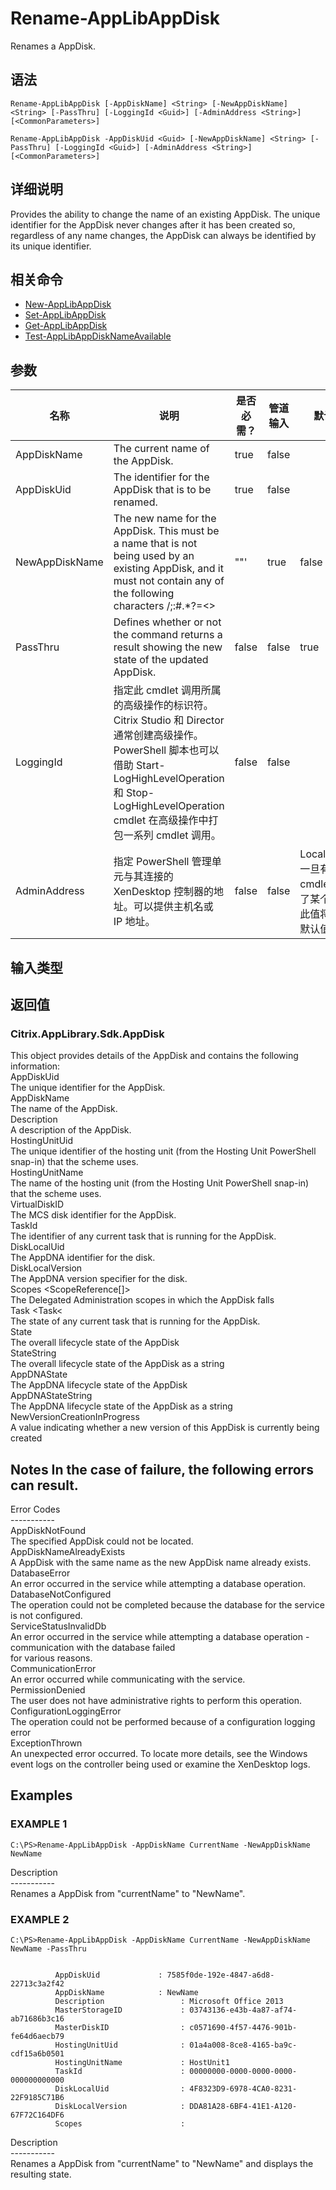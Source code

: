 # Rename-AppLibAppDisk

Renames a AppDisk.

## 语法

    Rename-AppLibAppDisk [-AppDiskName] <String> [-NewAppDiskName] <String> [-PassThru] [-LoggingId <Guid>] [-AdminAddress <String>] [<CommonParameters>]
    
    Rename-AppLibAppDisk -AppDiskUid <Guid> [-NewAppDiskName] <String> [-PassThru] [-LoggingId <Guid>] [-AdminAddress <String>] [<CommonParameters>]
    

## 详细说明

Provides the ability to change the name of an existing AppDisk. The unique identifier for the AppDisk never changes after it has been created so, regardless of any name changes, the AppDisk can always be identified by its unique identifier.

## 相关命令

- [New-AppLibAppDisk](New-AppLibAppDisk.html)
- [Set-AppLibAppDisk](Set-AppLibAppDisk.html)
- [Get-AppLibAppDisk](Get-AppLibAppDisk.html)
- [Test-AppLibAppDiskNameAvailable](Test-AppLibAppDiskNameAvailable.html)

## 参数

| 名称             | 说明                                                                                                                                                                     | 是否必需？   | 管道输入  | 默认值                                   |
| -------------- | ---------------------------------------------------------------------------------------------------------------------------------------------------------------------- | ------- | ----- | ------------------------------------- |
| AppDiskName    | The current name of the AppDisk.                                                                                                                                       | true    | false |                                       |
| AppDiskUid     | The identifier for the AppDisk that is to be renamed.                                                                                                                  | true    | false |                                       |
| NewAppDiskName | The new name for the AppDisk. This must be a name that is not being used by an existing AppDisk, and it must not contain any of the following characters \/;:#.*?=<>  | []()""' | true  | false |                               |
| PassThru       | Defines whether or not the command returns a result showing the new state of the updated AppDisk.                                                                      | false   | false | true                                  |
| LoggingId      | 指定此 cmdlet 调用所属的高级操作的标识符。 Citrix Studio 和 Director 通常创建高级操作。 PowerShell 脚本也可以借助 Start-LogHighLevelOperation 和 Stop-LogHighLevelOperation cmdlet 在高级操作中打包一系列 cmdlet 调用。 | false   | false |                                       |
| AdminAddress   | 指定 PowerShell 管理单元与其连接的 XenDesktop 控制器的地址。可以提供主机名或 IP 地址。                                                                                                              | false   | false | LocalHost。一旦有 cmdlet 提供了某个值，此值将变为默认值。 |

## 输入类型

### 

## 返回值

### Citrix.AppLibrary.Sdk.AppDisk  
This object provides details of the AppDisk and contains the following information:  
AppDiskUid <guid>  
The unique identifier for the AppDisk.  
AppDiskName <string>  
The name of the AppDisk.  
Description <string>  
A description of the AppDisk.  
HostingUnitUid <guid>  
The unique identifier of the hosting unit (from the Hosting Unit PowerShell snap-in) that the scheme uses.  
HostingUnitName <string>  
The name of the hosting unit (from the Hosting Unit PowerShell snap-in) that the scheme uses.  
VirtualDiskID <datetime>  
The MCS disk identifier for the AppDisk.  
TaskId <guid>  
The identifier of any current task that is running for the AppDisk.  
DiskLocalUid <guid>  
The AppDNA identifier for the disk.  
DiskLocalVersion <guid>  
The AppDNA version specifier for the disk.  
Scopes <ScopeReference[]>  
The Delegated Administration scopes in which the AppDisk falls  
Task <Task<  
The state of any current task that is running for the AppDisk.  
State <appdiskstate>  
The overall lifecycle state of the AppDisk  
StateString <string>  
The overall lifecycle state of the AppDisk as a string  
AppDNAState <appdnastate>  
The AppDNA lifecycle state of the AppDisk  
AppDNAStateString <string>  
The AppDNA lifecycle state of the AppDisk as a string  
NewVersionCreationInProgress <bool>  
A value indicating whether a new version of this AppDisk is currently being created

## Notes In the case of failure, the following errors can result.  
Error Codes  
\---\---\-----  
AppDiskNotFound  
The specified AppDisk could not be located.  
AppDiskNameAlreadyExists  
A AppDisk with the same name as the new AppDisk name already exists.  
DatabaseError  
An error occurred in the service while attempting a database operation.  
DatabaseNotConfigured  
The operation could not be completed because the database for the service is not configured.  
ServiceStatusInvalidDb  
An error occurred in the service while attempting a database operation - communication with the database failed  
for various reasons.  
CommunicationError  
An error occurred while communicating with the service.  
PermissionDenied  
The user does not have administrative rights to perform this operation.  
ConfigurationLoggingError  
The operation could not be performed because of a configuration logging error  
ExceptionThrown  
An unexpected error occurred. To locate more details, see the Windows event logs on the controller being used or examine the XenDesktop logs.

## Examples

### EXAMPLE 1

    C:\PS>Rename-AppLibAppDisk -AppDiskName CurrentName -NewAppDiskName NewName
    

Description  
\---\---\-----  
Renames a AppDisk from "currentName" to "NewName".

### EXAMPLE 2

    C:\PS>Rename-AppLibAppDisk -AppDiskName CurrentName -NewAppDiskName NewName -PassThru
    
    
              AppDiskUid             : 7585f0de-192e-4847-a6d8-22713c3a2f42
              AppDiskName            : NewName
              Description                 : Microsoft Office 2013
              MasterStorageID             : 03743136-e43b-4a87-af74-ab71686b3c16
              MasterDiskID                : c0571690-4f57-4476-901b-fe64d6aecb79
              HostingUnitUid              : 01a4a008-8ce8-4165-ba9c-cdf15a6b0501
              HostingUnitName             : HostUnit1
              TaskId                      : 00000000-0000-0000-0000-000000000000
              DiskLocalUid                : 4F8323D9-6978-4CA0-8231-22F9185C71B6
              DiskLocalVersion            : DDA81A28-6BF4-41E1-A120-67F72C164DF6
              Scopes                      :
    

Description  
\---\---\-----  
Renames a AppDisk from "currentName" to "NewName" and displays the resulting state.